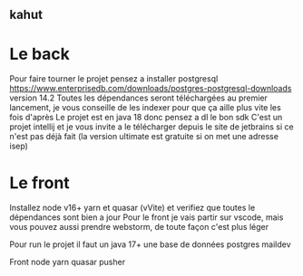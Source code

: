 ## kahut
# Le back
Pour faire tourner le projet pensez a installer postgresql https://www.enterprisedb.com/downloads/postgres-postgresql-downloads version 14.2
Toutes les dépendances seront téléchargées au premier lancement, je vous conseille de les indexer pour que ça aille plus vite les fois d'après
Le projet est en java 18 donc pensez a dl le bon sdk
C'est un projet intellij et je vous invite a le télécharger depuis le site de jetbrains si ce n'est pas déjà fait (la version ultimate est gratuite si on met une adresse isep)

# Le front
Installez node v16+ yarn et quasar (vVite) et verifiez que toutes le dépendances sont bien a jour
Pour le front je vais partir sur vscode, mais vous pouvez aussi prendre webstorm, de toute façon c'est plus léger

Pour run le projet il faut un java 17+
une base de données postgres
maildev

Front
node
yarn
quasar
pusher
